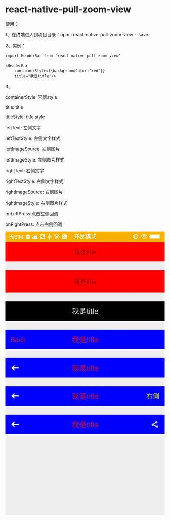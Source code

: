 # react-native-pull-zoom-view



使用：

1、在终端进入到项目目录：npm i react-native-pull-zoom-view --save

2、实例：

    import HeaderBar from 'react-native-pull-zoom-view'

    <HeaderBar
        containerStyle={{backgroundColor:'red'}}
        title="我是title"/>


3、

   containerStyle: 容器style

   title: title

   titleStyle: title style

   leftText: 左侧文字

   leftTextStyle: 左侧文字样式

   leftImageSource: 左侧图片

   leftImageStyle: 左侧图片样式

   rightText: 右侧文字

   rightTextStyle: 右侧文字样式

   rightImageSource: 右侧图片

   rightImageStyle: 右侧图片样式

   onLeftPress:点击左侧回调

   onRightPress: 点击右侧回调

 
 ![image](https://github.com/781238222/react-native-header-bar/blob/master/examples/screen/1.jpg)
